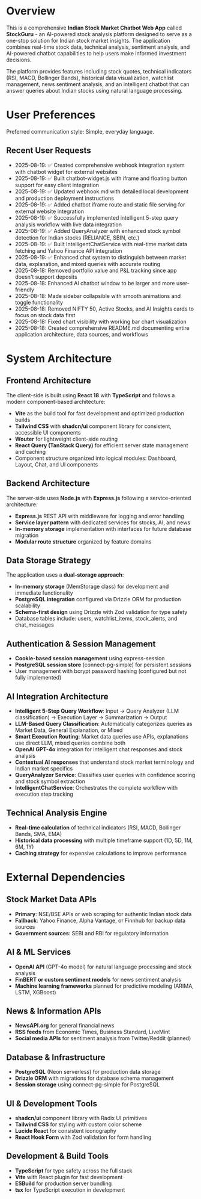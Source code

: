 # Overview

This is a comprehensive **Indian Stock Market Chatbot Web App** called **StockGuru** - an AI-powered stock analysis platform designed to serve as a one-stop solution for Indian stock market insights. The application combines real-time stock data, technical analysis, sentiment analysis, and AI-powered chatbot capabilities to help users make informed investment decisions.

The platform provides features including stock quotes, technical indicators (RSI, MACD, Bollinger Bands), historical data visualization, watchlist management, news sentiment analysis, and an intelligent chatbot that can answer queries about Indian stocks using natural language processing.

# User Preferences

Preferred communication style: Simple, everyday language.

## Recent User Requests  
- 2025-08-19: ✅ Created comprehensive webhook integration system with chatbot widget for external websites
- 2025-08-19: ✅ Built chatbot-widget.js with iframe and floating button support for easy client integration
- 2025-08-19: ✅ Updated webhook.md with detailed local development and production deployment instructions
- 2025-08-19: ✅ Added chatbot iframe route and static file serving for external website integration
- 2025-08-19: ✅ Successfully implemented intelligent 5-step query analysis workflow with live data integration
- 2025-08-19: ✅ Added QueryAnalyzer with enhanced stock symbol detection for Indian stocks (RELIANCE, SBIN, etc.)
- 2025-08-19: ✅ Built IntelligentChatService with real-time market data fetching and Yahoo Finance API integration
- 2025-08-19: ✅ Enhanced chat system to distinguish between market data, explanation, and mixed queries with accurate routing
- 2025-08-18: Removed portfolio value and P&L tracking since app doesn't support deposits
- 2025-08-18: Enhanced AI chatbot window to be larger and more user-friendly
- 2025-08-18: Made sidebar collapsible with smooth animations and toggle functionality
- 2025-08-18: Removed NIFTY 50, Active Stocks, and AI Insights cards to focus on stock data first
- 2025-08-18: Fixed chart visibility with working bar chart visualization
- 2025-08-18: Created comprehensive README.md documenting entire application architecture, data sources, and workflows

# System Architecture

## Frontend Architecture
The client-side is built using **React 18** with **TypeScript** and follows a modern component-based architecture:
- **Vite** as the build tool for fast development and optimized production builds
- **Tailwind CSS** with **shadcn/ui** component library for consistent, accessible UI components
- **Wouter** for lightweight client-side routing
- **React Query (TanStack Query)** for efficient server state management and caching
- Component structure organized into logical modules: Dashboard, Layout, Chat, and UI components

## Backend Architecture
The server-side uses **Node.js** with **Express.js** following a service-oriented architecture:
- **Express.js** REST API with middleware for logging and error handling
- **Service layer pattern** with dedicated services for stocks, AI, and news
- **In-memory storage** implementation with interfaces for future database migration
- **Modular route structure** organized by feature domains

## Data Storage Strategy
The application uses a **dual-storage approach**:
- **In-memory storage** (MemStorage class) for development and immediate functionality
- **PostgreSQL integration** configured via Drizzle ORM for production scalability
- **Schema-first design** using Drizzle with Zod validation for type safety
- Database tables include: users, watchlist_items, stock_alerts, and chat_messages

## Authentication & Session Management
- **Cookie-based session management** using express-session
- **PostgreSQL session store** (connect-pg-simple) for persistent sessions
- User management with bcrypt password hashing (configured but not fully implemented)

## AI Integration Architecture
- **Intelligent 5-Step Query Workflow**: Input → Query Analyzer (LLM classification) → Execution Layer → Summarization → Output
- **LLM-Based Query Classification**: Automatically categorizes queries as Market Data, General Explanation, or Mixed
- **Smart Execution Routing**: Market data queries use APIs, explanations use direct LLM, mixed queries combine both
- **OpenAI GPT-4o** integration for intelligent chat responses and stock analysis
- **Contextual AI responses** that understand stock market terminology and Indian market specifics
- **QueryAnalyzer Service**: Classifies user queries with confidence scoring and stock symbol extraction
- **IntelligentChatService**: Orchestrates the complete workflow with execution step tracking

## Technical Analysis Engine
- **Real-time calculation** of technical indicators (RSI, MACD, Bollinger Bands, SMA, EMA)
- **Historical data processing** with multiple timeframe support (1D, 5D, 1M, 6M, 1Y)
- **Caching strategy** for expensive calculations to improve performance

# External Dependencies

## Stock Market Data APIs
- **Primary**: NSE/BSE APIs or web scraping for authentic Indian stock data
- **Fallback**: Yahoo Finance, Alpha Vantage, or Finnhub for backup data sources
- **Government sources**: SEBI and RBI for regulatory information

## AI & ML Services
- **OpenAI API** (GPT-4o model) for natural language processing and stock analysis
- **FinBERT or custom sentiment models** for news sentiment analysis
- **Machine learning frameworks** planned for predictive modeling (ARIMA, LSTM, XGBoost)

## News & Information APIs
- **NewsAPI.org** for general financial news
- **RSS feeds** from Economic Times, Business Standard, LiveMint
- **Social media APIs** for sentiment analysis from Twitter/Reddit (planned)

## Database & Infrastructure
- **PostgreSQL** (Neon serverless) for production data storage
- **Drizzle ORM** with migrations for database schema management
- **Session storage** using connect-pg-simple for PostgreSQL

## UI & Development Tools
- **shadcn/ui** component library with Radix UI primitives
- **Tailwind CSS** for styling with custom color scheme
- **Lucide React** for consistent iconography
- **React Hook Form** with Zod validation for form handling

## Development & Build Tools
- **TypeScript** for type safety across the full stack
- **Vite** with React plugin for fast development
- **ESBuild** for production server bundling
- **tsx** for TypeScript execution in development